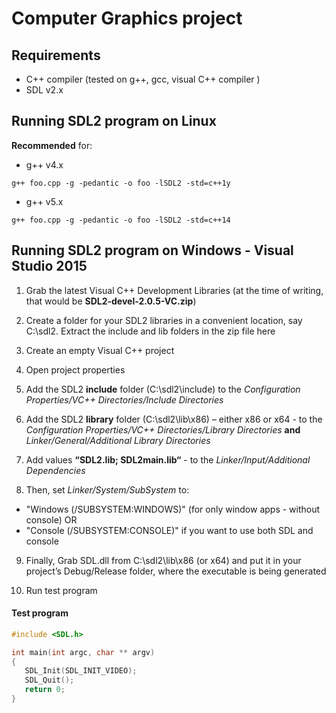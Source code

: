 # Computer Graphics project

## Requirements
+ C++ compiler (tested on g++, gcc, visual C++ compiler )
+ SDL v2.x


## Running SDL2 program on Linux
**Recommended** for:
+ g++ v4.x
```
g++ foo.cpp -g -pedantic -o foo -lSDL2 -std=c++1y
```
+ g++ v5.x
```
g++ foo.cpp -g -pedantic -o foo -lSDL2 -std=c++14
```

## Running SDL2 program on Windows - Visual Studio 2015

1. Grab the latest Visual C++ Development Libraries (at the time of writing, that would be **SDL2-devel-2.0.5-VC.zip**)

2. Create a folder for your SDL2 libraries in a convenient location, say C:\sdl2. Extract the include and lib folders in the zip file here

3. Create an empty Visual C++ project

4. Open project properties

5. Add the SDL2 **include** folder (C:\sdl2\include) to the *Configuration Properties/VC++ Directories/Include Directories*

6. Add the SDL2 **library** folder (C:\sdl2\lib\x86) – either x86 or x64 - to the *Configuration Properties/VC++ Directories/Library Directories* **and** *Linker/General/Additional Library Directories*

7. Add values **“SDL2.lib; SDL2main.lib“** - to the *Linker/Input/Additional Dependencies*

8. Then, set *Linker/System/SubSystem* to:
+ "Windows (/SUBSYSTEM:WINDOWS)" (for only window apps - without console) 
OR 
+ "Console (/SUBSYSTEM:CONSOLE)" if you want to use both SDL and console

9. Finally, Grab SDL.dll from C:\sdl2\lib\x86 (or x64) and put it in your project’s Debug/Release folder, where the executable is being generated

10. Run test program

#### Test program
 ```c++
#include <SDL.h>

int main(int argc, char ** argv)
{
    SDL_Init(SDL_INIT_VIDEO);
    SDL_Quit();
    return 0;
}
```